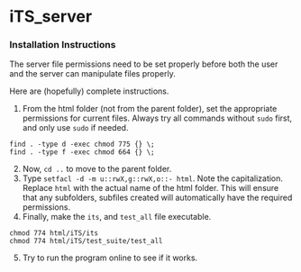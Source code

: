 # iTS_server

### Installation Instructions

The server file permissions need to be set properly before both the user and the
server can manipulate files properly.

Here are (hopefully) complete instructions.

1. From the html folder (not from the parent folder), set the appropriate permissions
for current files. Always try all commands without `sudo` first, and only use `sudo` if needed.
```
find . -type d -exec chmod 775 {} \;
find . -type f -exec chmod 664 {} \;
```
2. Now, `cd ..` to move to the parent folder.
3. Type `setfacl -d -m u::rwX,g::rwX,o::- html`. Note the capitalization. Replace `html` with
the actual name of the html folder. This will ensure that any subfolders, subfiles created will
automatically have the required permissions.
4. Finally, make the `its`, and `test_all` file executable.
```
chmod 774 html/iTS/its
chmod 774 html/iTS/test_suite/test_all
```
5. Try to run the program online to see if it works.
